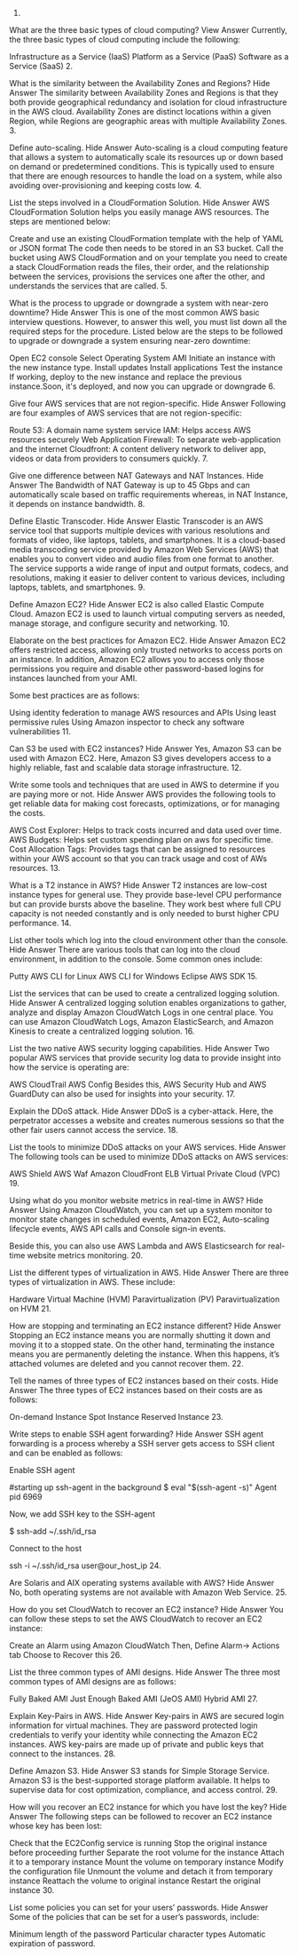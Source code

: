 1.

What are the three basic types of cloud computing?
View Answer
Currently, the three basic types of cloud computing include the following:

Infrastructure as a Service (IaaS)
Platform as a Service (PaaS)
Software as a Service (SaaS)
2.

What is the similarity between the Availability Zones and Regions?
Hide Answer
The similarity between Availability Zones and Regions is that they both provide geographical redundancy and isolation for cloud infrastructure in the AWS cloud. Availability Zones are distinct locations within a given Region, while Regions are geographic areas with multiple Availability Zones.
3.

Define auto-scaling.
Hide Answer
Auto-scaling is a cloud computing feature that allows a system to automatically scale its resources up or down based on demand or predetermined conditions. This is typically used to ensure that there are enough resources to handle the load on a system, while also avoiding over-provisioning and keeping costs low.
4.

List the steps involved in a CloudFormation Solution.
Hide Answer
AWS CloudFormation Solution helps you easily manage AWS resources. The steps are mentioned below:

Create and use an existing CloudFormation template with the help of YAML or JSON format
The code then needs to be stored in an S3 bucket.
Call the bucket using AWS CloudFormation and on your template you need to create a stack
CloudFormation reads the files, their order, and the relationship between the services, provisions the services one after the other, and understands the services that are called.
5.

What is the process to upgrade or downgrade a system with near-zero downtime?
Hide Answer
This is one of the most common AWS basic interview questions. However, to answer this well, you must list down all the required steps for the procedure. Listed below are the steps to be followed to upgrade or downgrade a system ensuring near-zero downtime:

Open EC2 console
Select Operating System AMI
Initiate an instance with the new instance type.
Install updates
Install applications
Test the instance
If working, deploy to the new instance and replace the previous instance.Soon, it's deployed, and now you can upgrade or downgrade
6.

Give four AWS services that are not region-specific.
Hide Answer
Following are four examples of AWS services that are not region-specific:

Route 53: A domain name system service
IAM: Helps access AWS resources securely
Web Application Firewall: To separate web-application and the internet
Cloudfront: A content delivery network to deliver app, videos or data from providers to consumers quickly.
7.

Give one difference between NAT Gateways and NAT Instances.
Hide Answer
The Bandwidth of NAT Gateway is up to 45 Gbps and can automatically scale based on traffic requirements whereas, in NAT Instance, it depends on instance bandwidth.
8.

Define Elastic Transcoder.
Hide Answer
Elastic Transcoder is an AWS service tool that supports multiple devices with various resolutions and formats of video, like laptops, tablets, and smartphones. It is a cloud-based media transcoding service provided by Amazon Web Services (AWS) that enables you to convert video and audio files from one format to another. The service supports a wide range of input and output formats, codecs, and resolutions, making it easier to deliver content to various devices, including laptops, tablets, and smartphones.
9.

Define Amazon EC2?
Hide Answer
EC2 is also called Elastic Compute Cloud. Amazon EC2 is used to launch virtual computing servers as needed, manage storage, and configure security and networking.
10.

Elaborate on the best practices for Amazon EC2.
Hide Answer
Amazon EC2 offers restricted access, allowing only trusted networks to access ports on an instance. In addition, Amazon EC2 allows you to access only those permissions you require and disable other password-based logins for instances launched from your AMI.

Some best practices are as follows:

Using identity federation to manage AWS resources and APIs
Using least permissive rules
Using Amazon inspector to check any software vulnerabilities
11.

Can S3 be used with EC2 instances?
Hide Answer
Yes, Amazon S3 can be used with Amazon EC2. Here, Amazon S3 gives developers access to a highly reliable, fast and scalable data storage infrastructure.
12.

Write some tools and techniques that are used in AWS to determine if you are paying more or not.
Hide Answer
AWS provides the following tools to get reliable data for making cost forecasts, optimizations, or for managing the costs.

AWS Cost Explorer: Helps to track costs incurred and data used over time.
AWS Budgets: Helps set custom spending plan on aws for specific time.
Cost Allocation Tags: Provides tags that can be assigned to resources within your AWS account so that you can track usage and cost of AWs resources.
13.

What is a T2 instance in AWS?
Hide Answer
T2 instances are low-cost instance types for general use. They provide base-level CPU performance but can provide bursts above the baseline. They work best where full CPU capacity is not needed constantly and is only needed to burst higher CPU performance.
14.

List other tools which log into the cloud environment other than the console.
Hide Answer
There are various tools that can log into the cloud environment, in addition to the console. Some common ones include:

Putty
AWS CLI for Linux
AWS CLI for Windows
Eclipse
AWS SDK
15.

List the services that can be used to create a centralized logging solution.
Hide Answer
A centralized logging solution enables organizations to gather, analyze and display Amazon CloudWatch Logs in one central place. You can use Amazon CloudWatch Logs, Amazon ElasticSearch, and Amazon Kinesis to create a centralized logging solution.
16.

List the two native AWS security logging capabilities.
Hide Answer
Two popular AWS services that provide security log data to provide insight into how the service is operating are:

AWS CloudTrail
AWS Config
Besides this, AWS Security Hub and AWS GuardDuty can also be used for insights into your security.
17.

Explain the DDoS attack.
Hide Answer
DDoS is a cyber-attack. Here, the perpetrator accesses a website and creates numerous sessions so that the other fair users cannot access the service.
18.

List the tools to minimize DDoS attacks on your AWS services.
Hide Answer
The following tools can be used to minimize DDoS attacks on AWS services:

AWS Shield
AWS Waf
Amazon CloudFront
ELB
Virtual Private Cloud (VPC)
19.

Using what do you monitor website metrics in real-time in AWS?
Hide Answer
Using Amazon CloudWatch, you can set up a system monitor to monitor state changes in scheduled events, Amazon EC2, Auto-scaling lifecycle events, AWS API calls
and Console sign-in events.

Beside this, you can also use AWS Lambda and AWS Elasticsearch for real-time website metrics monitoring.
20.

List the different types of virtualization in AWS.
Hide Answer
There are three types of virtualization in AWS. These include:

Hardware Virtual Machine (HVM)
Paravirtualization (PV)
Paravirtualization on HVM
21.

How are stopping and terminating an EC2 instance different?
Hide Answer
Stopping an EC2 instance means you are normally shutting it down and moving it to a stopped state. On the other hand, terminating the instance means you are permanently deleting the instance. When this happens, it’s attached volumes are deleted and you cannot recover them.
22.

Tell the names of three types of EC2 instances based on their costs.
Hide Answer
The three types of EC2 instances based on their costs are as follows:

On-demand Instance
Spot Instance
Reserved Instance
23.

Write steps to enable SSH agent forwarding?
Hide Answer
SSH agent forwarding is a process whereby a SSH server gets access to SSH client and can be enabled as follows:

Enable SSH agent

#starting up ssh-agent in the background
$ eval "$(ssh-agent -s)"
Agent pid 6969

Now, we add SSH key to the SSH-agent

$ ssh-add ~/.ssh/id_rsa

Connect to the host

ssh -i ~/.ssh/id_rsa user@our_host_ip
24.

Are Solaris and AIX operating systems available with AWS?
Hide Answer
No, both operating systems are not available with Amazon Web Service.
25.

How do you set CloudWatch to recover an EC2 instance?
Hide Answer
You can follow these steps to set the AWS CloudWatch to recover an EC2 instance:

Create an Alarm using Amazon CloudWatch
Then, Define Alarm→ Actions tab
Choose to Recover this
26.

List the three common types of AMI designs.
Hide Answer
The three most common types of AMI designs are as follows:

Fully Baked AMI
Just Enough Baked AMI (JeOS AMI)
Hybrid AMI
27.

Explain Key-Pairs in AWS.
Hide Answer
Key-pairs in AWS are secured login information for virtual machines. They are password protected login credentials to verify your identity while connecting the Amazon EC2 instances. AWS key-pairs are made up of private and public keys that connect to the instances.
28.

Define Amazon S3.
Hide Answer
S3 stands for Simple Storage Service. Amazon S3 is the best-supported storage platform available. It helps to supervise data for cost optimization, compliance, and access control.
29.

How will you recover an EC2 instance for which you have lost the key?
Hide Answer
The following steps can be followed to recover an EC2 instance whose key has been lost:

Check that the EC2Config service is running
Stop the original instance before proceeding further
Separate the root volume for the instance
Attach it to a temporary instance
Mount the volume on temporary instance
Modify the configuration file
Unmount the volume and detach it from temporary instance
Reattach the volume to original instance
Restart the original instance
30.

List some policies you can set for your users’ passwords.
Hide Answer
Some of the policies that can be set for a user’s passwords, include:

Minimum length of the password
Particular character types
Automatic expiration of password.
